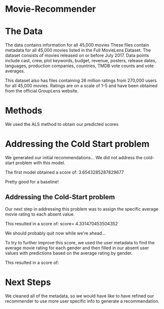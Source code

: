 # Movie-Recommender


# The Data
The data contains information for all 45,000 movies 
These files contain metadata for all 45,000 movies listed in the Full MovieLens Dataset. The dataset consists of movies released on or before July 2017. Data points include cast, crew, plot keywords, budget, revenue, posters, release dates, languages, production companies, countries, TMDB vote counts and vote averages.

This dataset also has files containing 26 million ratings from 270,000 users for all 45,000 movies. Ratings are on a scale of 1-5 and have been obtained from the official GroupLens website.

# Methods
We used the ALS method to obtain our predicted scores

# Addressing the Cold Start problem
We generated our initial recommendations... We did not address the cold-start problem with this model. 

The first model obtained a score of: 3.6543285287829677

Pretty good for a baseline!

## Addressing the Cold-Start problem
Our next step in addressing this problem was to assign the specific average movie rating to each absent value. 

This resulted in a score of: score= 4.331470453504352

We should probably quit now while we're ahead...

To try to further improve this score, we used the user metadata to find the average movie rating for each gender and then filled in our absent user values with predictions based on the average rating by gender.

This resulted in a score of:

# Next Steps
We cleaned all of the metadata, so we would have like to have refined our recommender to use more user specific info to generate a recommendation. 

